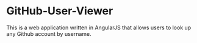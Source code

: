 # GitHub-User-Viewer
This is a web application written in AngularJS that allows users to look up any Github account by username.
